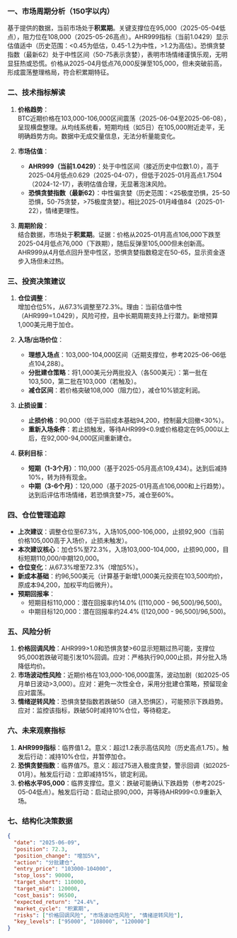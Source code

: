 ### 一、市场周期分析（150字以内）
基于提供的数据，当前市场处于**积累期**。关键支撑位在95,000（2025-05-04低点），阻力位在108,000（2025-05-26高点）。AHR999指标（当前1.0429）显示估值适中（历史范围：<0.45为低估，0.45-1.2为中性，>1.2为高估）。恐惧贪婪指数（最新62）处于中性区间（50-75表示贪婪），表明市场情绪谨慎乐观，无明显狂热或恐慌。价格从2025-04月低点76,000反弹至105,000，但未突破前高，形成震荡整理格局，符合积累期特征。

### 二、技术指标解读
1. **价格趋势**：  
   BTC近期价格在103,000-106,000区间震荡（2025-06-04至2025-06-08），呈现横盘整理。从均线系统看，短期均线（如5日）在105,000附近走平，无明确趋势方向。数据中无成交量信息，无法分析量能变化。

2. **市场估值**：  
   - **AHR999（当前1.0429）**：处于中性区间（接近历史中位数1.0），高于2025-04月低点0.629（2025-04-07），但低于2025-01月高点1.7504（2024-12-17），表明估值合理，无显著泡沫风险。  
   - **恐惧贪婪指数（最新62）**：中性偏贪婪（历史范围：<25极度恐惧，25-50恐惧，50-75贪婪，>75极度贪婪）。相比2025-01月峰值84（2025-01-22），情绪更理性。

3. **周期阶段**：  
   结合数据，市场处于**积累期**。证据：价格从2025-01月高点106,000下跌至2025-04月低点76,000（下跌期），随后反弹至105,000但未创新高。AHR999从4月低点回升至中性区，恐惧贪婪指数稳定在50-65，显示资金逐步入场但未过热。

### 三、投资决策建议
1. **仓位调整**：  
   增加仓位5%，从67.3%调整至72.3%。理由：当前估值中性（AHR999=1.0429），风险可控，且中长期周期支持上行潜力。新增预算1,000美元用于加仓。

2. **入场/出场价位**：  
   - **理想入场点**：103,000-104,000区间（近期支撑位，参考2025-06-06低点104,288）。  
   - **分批建仓策略**：将1,000美元分两批投入（各500美元）：第一批在103,500，第二批在103,000（若触及）。  
   - **减仓区间**：若价格突破108,000（阻力位），减仓10%锁定利润。

3. **止损设置**：  
   - **止损价格**：90,000（低于当前成本基础94,200，控制最大回撤<30%）。  
   - **重新入场条件**：若止损触发，等待AHR999<0.9或价格稳定在95,000以上后，在92,000-94,000区间重新建仓。

4. **获利目标**：  
   - **短期（1-3个月）**：110,000（基于2025-05月高点109,434）。达到后减持10%，转为持有现金。  
   - **中期（3-6个月）**：120,000（基于2025-01月高点106,000和上行趋势）。达到后评估市场情绪，若恐惧贪婪>75，减仓至60%。

### 四、仓位管理追踪
- **上次建议**：调整仓位至67.3%，入场105,000-106,000，止损92,900（当前价格105,000高于入场价，止损未触发）。  
- **本次建议核心**：加仓5%至72.3%，入场103,000-104,000，止损90,000，目标短期110,000/中期120,000。  
- **仓位变化**：从67.3%增至72.3%（增加5%）。  
- **新成本基础**：约96,500美元（计算基于新增1,000美元投资在103,500均价，原成本94,200，加权平均后微升）。  
- **预期回报率**：  
  - 短期目标110,000：潜在回报率约14.0% ([110,000 - 96,500]/96,500)。  
  - 中期目标120,000：潜在回报率约24.4% ([120,000 - 96,500]/96,500)。

### 五、风险分析
1. **价格回调风险**：AHR999>1.0和恐惧贪婪>60显示短期过热可能，支撑位95,000若跌破可能引发10%回调。应对：严格执行90,000止损，并分批入场降低均价。  
2. **市场波动性风险**：近期价格在103,000-106,000震荡，波动加剧（如2025-05月单日波动>3,000）。应对：避免一次性全仓，采用分批建仓策略，预留现金应对震荡。  
3. **情绪逆转风险**：恐惧贪婪指数若跌破50（进入恐惧区），可能预示下跌趋势。应对：监控该指标，跌破50时减持10%仓位，等待稳定。

### 六、未来观察指标
1. **AHR999指标**：临界值1.2。意义：超过1.2表示高估风险（历史高点1.75）。触发后行动：减持10%仓位，并暂停加仓。  
2. **恐惧贪婪指数**：临界值75。意义：超过75进入极度贪婪，警示回调（如2025-01月）。触发后行动：立即减持15%，锁定利润。  
3. **价格水平95,000**：临界支撑位。意义：跌破可能确认下跌趋势（参考2025-05-04低点）。触发后行动：启动止损90,000，并等待AHR999<0.9重新入场。

### 七、结构化决策数据
```json
{
  "date": "2025-06-09",
  "position": 72.3,
  "position_change": "增加5%",
  "action": "分批建仓",
  "entry_price": "103000-104000",
  "stop_loss": 90000,
  "target_short": 110000,
  "target_mid": 120000,
  "cost_basis": 96500,
  "expected_return": "24.4%",
  "market_cycle": "积累期",
  "risks": ["价格回调风险", "市场波动性风险", "情绪逆转风险"],
  "key_levels": ["95000", "108000", "120000"]
}
```